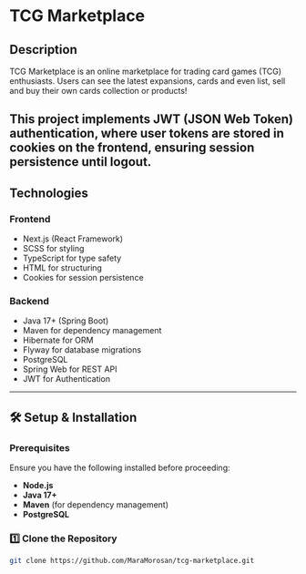 # TCG Marketplace

## Description
TCG Marketplace is an online marketplace for trading card games (TCG) enthusiasts. Users can see the latest expansions, cards and even list, sell and buy their own cards collection or products!

This project implements JWT (JSON Web Token) authentication, where user tokens are stored in cookies on the frontend, ensuring session persistence until logout.
---

## Technologies
### **Frontend**
- Next.js (React Framework)
- SCSS for styling
- TypeScript for type safety
- HTML for structuring
- Cookies for session persistence

### **Backend**
- Java 17+ (Spring Boot)
- Maven for dependency management
- Hibernate for ORM
- Flyway for database migrations
- PostgreSQL
- Spring Web for REST API
- JWT for Authentication

---

## 🛠 Setup & Installation
### **Prerequisites**
Ensure you have the following installed before proceeding:
- **Node.js**
- **Java 17+**
- **Maven** (for dependency management)
- **PostgreSQL**

### **1️⃣ Clone the Repository**
```sh
git clone https://github.com/MaraMorosan/tcg-marketplace.git
